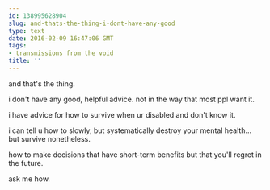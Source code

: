 ```yaml
---
id: 138995628904
slug: and-thats-the-thing-i-dont-have-any-good
type: text
date: 2016-02-09 16:47:06 GMT
tags:
- transmissions from the void
title: ''
---
```


and that's the thing.

i don't have any good, helpful advice. not in the way that most ppl want it.

i have advice for how to survive when ur disabled and don't know it.

i can tell u how to slowly, but systematically destroy your mental health... but survive nonetheless. 

how to make decisions that have short-term benefits but that you'll regret in the future.

ask me how.